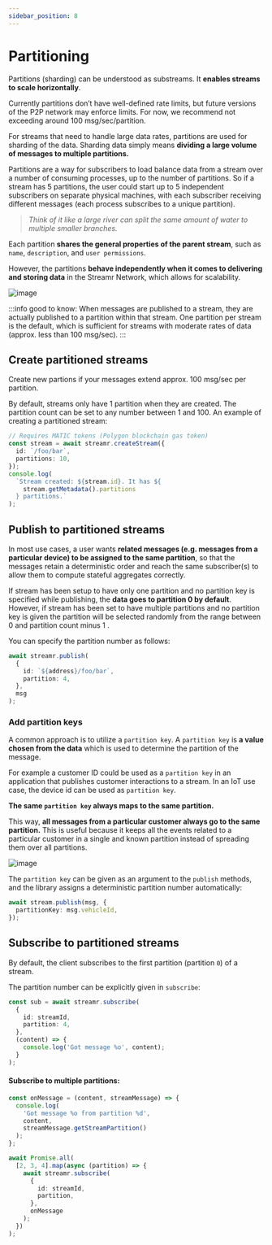 ```yaml
---
sidebar_position: 8
---
```


# Partitioning
Partitions (sharding) can be understood as substreams. It **enables streams to scale horizontally**. 

<!-- TODO: copy Stream partitioning from https://www.npmjs.com/package/streamr-client -->

Currently partitions don’t have well-defined rate limits, but future versions of the P2P network may enforce limits. For now, we recommend not exceeding around 100 msg/sec/partition.

For streams that need to handle large data rates, partitions are used for sharding of the data. Sharding data simply means **dividing a large volume of messages to multiple partitions.**

Partitions are a way for subscribers to load balance data from a stream over a number of consuming processes, up to the number of partitions. So if a stream has 5 partitions, the user could start up to 5 independent subscribers on separate physical machines, with each subscriber receiving different messages (each process subscribes to a unique partition).

> _Think of it like a large river can split the same amount of water to multiple smaller branches._

Each partition **shares the general properties of the parent stream**, such as `name`, `description`, and `user permissions`.

However, the partitions **behave independently when it comes to delivering and storing data** in the Streamr Network, which allows for scalability.

![image](@site/static/img/streams_partioning_01.jpeg)

:::info good to know:
When messages are published to a stream, they are actually published to a partition within that stream. One partition per stream is the default, which is sufficient for streams with moderate rates of data (approx. less than 100 msg/sec).
:::

## Create partitioned streams
Create new partions if your messages extend approx. 100 msg/sec per partition.

By default, streams only have 1 partition when they are created. The partition count can be set to any number between 1 and 100. An example of creating a partitioned stream:

```ts
// Requires MATIC tokens (Polygon blockchain gas token)
const stream = await streamr.createStream({
  id: `/foo/bar`,
  partitions: 10,
});
console.log(
  `Stream created: ${stream.id}. It has ${
    stream.getMetadata().partitions
  } partitions.`
);
```

## Publish to partitioned streams
In most use cases, a user wants **related messages (e.g. messages from a particular device) to be assigned to the same partition**, so that the messages retain a deterministic order and reach the same subscriber(s) to allow them to compute stateful aggregates correctly.

If stream has been setup to have only one partition and no partition key is specified while publishing, the **data goes to partition 0 by default**. However, if stream has been set to have multiple partitions and no partition key is given the partition will be selected randomly from the range between 0 and partition count minus 1 . 

You can specify the partition number as follows:

```ts
await streamr.publish(
  {
    id: `${address}/foo/bar`,
    partition: 4,
  },
  msg
);
```

### Add partition keys
A common approach is to utilize a `partition key`. A `partition key` is **a value chosen from the data** which is used to determine the partition of the message.

For example a customer ID could be used as a `partition key` in an application that publishes customer interactions to a stream. In an IoT use case, the device id can be used as `partition key`.

**The same `partition key` always maps to the same partition.**

This way, **all messages from a particular customer always go to the same partition.** This is useful because it keeps all the events related to a particular customer in a single and known partition instead of spreading them over all partitions.

![image](@site/static/img/streams_partioning_02.jpeg)

The `partition key` can be given as an argument to the `publish` methods, and the library assigns a deterministic partition number automatically:

```ts
await stream.publish(msg, {
  partitionKey: msg.vehicleId,
});
```

## Subscribe to partitioned streams
By default, the client subscribes to the first partition (partition `0`) of a stream.

The partition number can be explicitly given in `subscribe`:

```ts
const sub = await streamr.subscribe(
  {
    id: streamId,
    partition: 4,
  },
  (content) => {
    console.log('Got message %o', content);
  }
);
```

#### Subscribe to multiple partitions:
```ts
const onMessage = (content, streamMessage) => {
  console.log(
    'Got message %o from partition %d',
    content,
    streamMessage.getStreamPartition()
  );
};

await Promise.all(
  [2, 3, 4].map(async (partition) => {
    await streamr.subscribe(
      {
        id: streamId,
        partition,
      },
      onMessage
    );
  })
);
```

